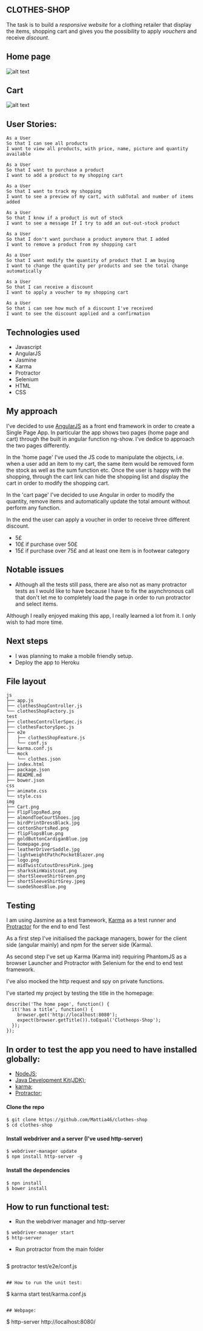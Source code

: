 ## CLOTHES-SHOP

The task is to build a *responsive website* for a clothing retailer that display the items, shopping cart and gives you the possibility to apply *vouchers* and receive *discount*.

## Home page

![alt text](/img/homepage.png)


## Cart

![alt text](/img/Cart.png)


## User Stories:
```
As a User
So that I can see all products
I want to view all products, with price, name, picture and quantity available

As a User
So that I want to purchase a product
I want to add a product to my shopping cart

As a User
So that I want to track my shopping
I want to see a preview of my cart, with subTotal and number of items added

As a User
So that I know if a product is out of stock
I want to see a message If I try to add an out-out-stock product

As a User
So that I don't want purchase a product anymore that I added
I want to remove a product from my shopping cart

As a User
So that I want modify the quantity of product that I am buying
I want to change the quantity per products and see the total change automatically

As a User
So that I can receive a discount
I want to apply a voucher to my shopping cart

As a User
So that i can see how much of a discount I've received
I want to see the discount applied and a confirmation
```

## Technologies used

* Javascript
* AngularJS
* Jasmine
* Karma
* Protractor
* Selenium
* HTML
* CSS

## My approach

I've decided to use [AngularJS](https://angularjs.org/) as a front end framework in order to create a Single Page App.
In particular the app shows two pages (home page and cart) through the built in angular function ng-show.
I've dedice to approach the two pages differently.

In the 'home page' I've used the JS code to manipulate the objects, i.e. when a user add an item to my cart,
the same item would be removed form the stock as well as the sum function etc.
Once the user is happy with the shopping, through the cart link can hide the
shopping list and display the cart in order to modify the shopping cart.

In the 'cart page' I've decided to use Angular in order to modify the
quantity, remove items and automatically update the total amount without perform
any function.

In the end the user can apply a voucher in order to receive three different discount.
 - 5£
 - 10£ if purchase over 50£
 - 15£ if purchase over 75£ and at least one item is in footwear category

## Notable issues

* Although all the tests still pass, there are also not as many protractor tests as I would like to have because I have to fix the asynchronous call that don't let me to completely load the page in order to run protractor and select items.

Although I really enjoyed making this app, I really learned a lot from it. I only wish to had more time.

## Next steps
* I was planning to make a mobile friendly setup.
* Deploy the app to Heroku

## File layout
```
js
├── app.js
├── clothesShopController.js
└── clothesShopFactory.js
test
├── clothesControllerSpec.js
├── clothesFactorySpec.js
├── e2e
│   ├── clothesShopFeature.js
│   └── conf.js
├── karma.conf.js
└── mock
    └── clothes.json
├── index.html
├── package.json
├── README.md
├── bower.json
css
├── animate.css
└── style.css
img
├── Cart.png
├── FlipFlopsRed.png
├── almondToeCourtShoes.jpg
├── birdPrintDressBlack.jpg
├── cottonShortsRed.png
├── flipFlopsBlue.png
├── goldButtonCardiganBlue.jpg
├── homepage.png
├── leatherDriverSaddle.jpg
├── lightweightPathcPocketBlazer.png
├── logo.png
├── midTwistCutoutDressPink.jpeg
├── sharkskinWaistcoat.png
├── shortSleeveShirtGreen.png
├── shortSleeveShirtGrey.jpeg
└── suedeShoesBlue.png

```
## Testing

I am using Jasmine as a test framework, [Karma](https://karma-runner.github.io/0.13/index.html) as a test runner and [Protractor](http://angular.github.io/protractor/#/) for the end to end Test

As a first step I've initialised the package managers, bower for the client side (angular mainly) and npm for the server side (Karma).

As second step I've set up Karma (Karma init) requiring PhantomJS as a browser
Launcher and Protractor with Selenium for the end to end test framework.

I've also mocked the http request and spy on private functions.

I've started my project by testing the title in the homepage:
```
describe('The home page', function() {
  it('has a title', function() {
    browser.get('http://localhost:8080');
    expect(browser.getTitle()).toEqual('Clotheops-Shop');
  });
});
```

## In order to test the app you need to have installed globally:

* [NodeJS](https://nodejs.org/en/);
* [Java Development
Kit(JDK)](http://www.oracle.com/technetwork/java/javase/downloads/index.html);
* [karma](https://karma-runner.github.io/0.13/index.html);
* [Protractor](http://angular.github.io/protractor/#/);

#### Clone the repo
```
$ git clone https://github.com/Mattia46/clothes-shop
$ cd clothes-shop
```

#### Install webdriver and a server (I've used http-server)
  ```
$ webdriver-manager update
$ npm install http-server -g
  ```
####  Install the dependencies
```
$ npn install
$ bower install
```

## How to run functional test:

* Run the webdriver manager and http-server
```
$ webdriver-manager start
$ http-server
```
* Run protractor from the main folder
  ```
$ protractor test/e2e/conf.js
  ```

## How to run the unit test:
```
$ karma start test/karma.conf.js
  ```

## Webpage:
  ```
$ http-server
http://localhost:8080/
```
